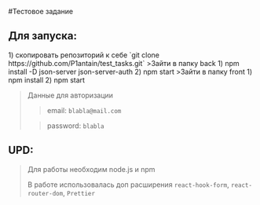 #Тестовое задание
<h2>Для запуска:</h2> 
1) скопировать репозиторий к себе `git clone https://github.com/P1antain/test_tasks.git`
>Зайти в папку back 
1) npm install -D json-server json-server-auth 
2) npm start
>Зайти в папку front
1) npm install 
2) npm start

>Данные для авторизации 
>> email: `blabla@mail.com`
> 
>> password: `blabla`

## UPD:
>Для работы необходим node.js и npm
> 
>В работе использовалась доп расширения `react-hook-form`, `react-router-dom`, `Prettier`
